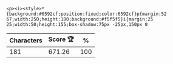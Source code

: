 `<p><i><style>*{background:#6592cf;position:fixed;color:6592cf}p{margin:52 67;width:250;height:180;background:#f5f5f5}i{margin:25 25;width:50;height:155;box-shadow:75px -25px,150px 0`

| Characters | Score 🏆 | %   |
| ---------- | -------- | --- |
| 181        | 671.26   | 100 |
